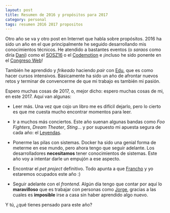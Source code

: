 ```yaml
---
layout: post
title: Resumen de 2016 y propósitos para 2017
category: personal
tags: resumen 2016 2017 propositos
---
```


Otro año se va y otro post en Internet que habla sobre propósitos. 2016 ha sido un año en el que principalmente he seguido desarrollando mis conocimientos técnicos. He atendido a bastantes eventos (o _saraos_ como diría [Dani](http://danilat.com)) como el [SOSZ16](http://sosz16.cachirulovalley.com) o el [Codemotion](https://2016.codemotion.es) e ¡incluso he sido ponente en el [Congreso Web](http://congresoweb.es/jesus-angel-samitier/)!

También he aprendido y _frikeado_ haciendo _pair_ con [Edu](http://twitter.com/eduramiba), que es como hacer cursos intensivos. Básicamente ha sido un año de afrontar nuevos retos y terminar de convencerme de que mi trabajo es también mi pasión.

Espero muchas cosas de 2017, o, mejor dicho: espero muchas cosas de mi, en este 2017. Aquí van algunas:

- Leer más. Una vez que cojo un libro me es difícil dejarlo, pero lo cierto es que me cuesta mucho encontrar momentos para leer.

- Ir a muchos más conciertos. Este año suenan algunas bandas como _Foo Fighters_, _Dream Theater_, _Sting_... y por supuesto mi apuesta segura de cada año: el [Leyendas](http://www.leyendasdelrockfestival.com).

- Ponerme las pilas con sistemas. Docker ha sido una genial forma de meterme en ese mundo, pero ahora tengo que seguir adelante. Los desarrolladores **necesitamos** tener conocimientos de sistemas. Este año voy a intentar darle un empujón a ese aspecto.

- Encontrar el _pet project_ definitivo. Todo apunta a que [Francho](http://twiter.com/franchog79) y yo estaremos ocupados este año :)

- Seguir adelante con el _frontend_. Algún día tengo que contar por aquí lo **maravilloso** que es trabajar con personas como [Jorge](http://jorgeatgu.com), gracias a las cuales es **imposible** irse a casa sin haber aprendido algo nuevo.

Y tú, ¿qué tienes pensado para este año?
